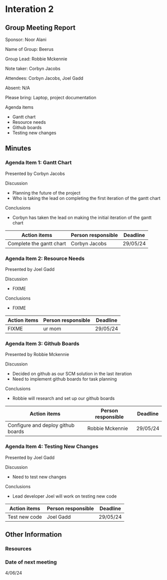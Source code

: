 # Interation 2

## Group Meeting Report

Sponsor: Noor Alani

Name of Group: Beerus

Group Lead: Robbie Mckennie

Note taker: Corbyn Jacobs

Attendees: Corbyn Jacobs, Joel Gadd

Absent: N/A

Please bring: Laptop, project documentation

Agenda items
 - Gantt chart
 - Resource needs
 - Github boards
 - Testing new changes

## Minutes

### Agenda Item 1: Gantt Chart

Presented by Corbyn Jacobs

Discussion
 - Planning the future of the project
 - Who is taking the lead on completing the first iteration of the gantt chart

Conclusions
 - Corbyn has taken the lead on making the initial iteration of the gantt chart

|Action items|Person responsible|Deadline|
|-|-|-|
|Complete the gantt chart|Corbyn Jacobs|29/05/24|

### Agenda Item 2: Resource Needs

Presented by Joel Gadd

Discussion
 - FIXME

Conclusions
 - FIXME

|Action items|Person responsible|Deadline|
|-|-|-|
|FIXME|ur mom|29/05/24|

### Agenda Item 3: Github Boards

Presented by Robbie Mckennie

Discussion
 - Decided on github as our SCM solution in the last iteration
 - Need to implement github boards for task planning

Conclusions
 - Robbie will research and set up our github boards

|Action items|Person responsible|Deadline|
|-|-|-|
|Configure and deploy github boards|Robbie Mckennie|29/05/24|

### Agenda Item 4: Testing New Changes

Presented by Joel Gadd

Discussion
 - Need to test new changes

Conclusions
 - Lead developer Joel will work on testing new code

|Action items|Person responsible|Deadline|
|-|-|-|
|Test new code|Joel Gadd|29/05/24|

## Other Information

### Resources


### Date of next meeting

4/06/24
